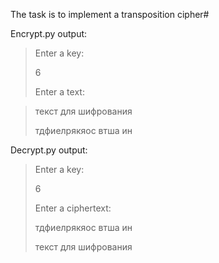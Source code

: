 The task is to implement a transposition cipher#

Encrypt.py output:

>Enter a key: 
>
>6
>
>Enter a text: 

>текст для шифрования
>
>тдфиелрякяос втша ин

Decrypt.py output:

>Enter a key: 
>
>6
>
>Enter a ciphertext: 
>
>тдфиелрякяос втша ин
>
>текст для шифрования
